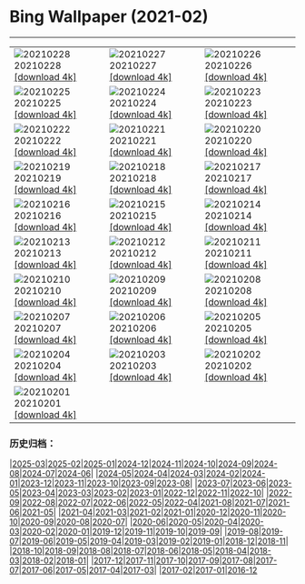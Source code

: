 # Bing Wallpaper (2021-02)
**************

<table><tr><td><img src="https://www.bing.com/th?id=OHR.BlueTitDaffs_ZH-CN3333224685_1920x1080.jpg" alt="20210228"> 20210228 <a href="https://www.bing.com/th?id=OHR.BlueTitDaffs_ZH-CN3333224685_UHD.jpg">[download 4k]</a></td><td><img src="https://www.bing.com/th?id=OHR.TurfHouse_ZH-CN3250210711_1920x1080.jpg" alt="20210227"> 20210227 <a href="https://www.bing.com/th?id=OHR.TurfHouse_ZH-CN3250210711_UHD.jpg">[download 4k]</a></td><td><img src="https://www.bing.com/th?id=OHR.SchneebergOchsenkopf_ZH-CN3115679592_1920x1080.jpg" alt="20210226"> 20210226 <a href="https://www.bing.com/th?id=OHR.SchneebergOchsenkopf_ZH-CN3115679592_UHD.jpg">[download 4k]</a></td></tr><tr><td><img src="https://www.bing.com/th?id=OHR.JinliStreet_ZH-CN3020276206_1920x1080.jpg" alt="20210225"> 20210225 <a href="https://www.bing.com/th?id=OHR.JinliStreet_ZH-CN3020276206_UHD.jpg">[download 4k]</a></td><td><img src="https://www.bing.com/th?id=OHR.Trevi_ZH-CN9831666780_1920x1080.jpg" alt="20210224"> 20210224 <a href="https://www.bing.com/th?id=OHR.Trevi_ZH-CN9831666780_UHD.jpg">[download 4k]</a></td><td><img src="https://www.bing.com/th?id=OHR.LeMorneBrabant_ZH-CN9699020288_1920x1080.jpg" alt="20210223"> 20210223 <a href="https://www.bing.com/th?id=OHR.LeMorneBrabant_ZH-CN9699020288_UHD.jpg">[download 4k]</a></td></tr><tr><td><img src="https://www.bing.com/th?id=OHR.DalmatianPelicans_ZH-CN9611080858_1920x1080.jpg" alt="20210222"> 20210222 <a href="https://www.bing.com/th?id=OHR.DalmatianPelicans_ZH-CN9611080858_UHD.jpg">[download 4k]</a></td><td><img src="https://www.bing.com/th?id=OHR.TheCobb_ZH-CN9310074102_1920x1080.jpg" alt="20210221"> 20210221 <a href="https://www.bing.com/th?id=OHR.TheCobb_ZH-CN9310074102_UHD.jpg">[download 4k]</a></td><td><img src="https://www.bing.com/th?id=OHR.Porto_ZH-CN9117852684_1920x1080.jpg" alt="20210220"> 20210220 <a href="https://www.bing.com/th?id=OHR.Porto_ZH-CN9117852684_UHD.jpg">[download 4k]</a></td></tr><tr><td><img src="https://www.bing.com/th?id=OHR.AABday_ZH-CN8551609592_1920x1080.jpg" alt="20210219"> 20210219 <a href="https://www.bing.com/th?id=OHR.AABday_ZH-CN8551609592_UHD.jpg">[download 4k]</a></td><td><img src="https://www.bing.com/th?id=OHR.Parrotfish_ZH-CN8442237302_1920x1080.jpg" alt="20210218"> 20210218 <a href="https://www.bing.com/th?id=OHR.Parrotfish_ZH-CN8442237302_UHD.jpg">[download 4k]</a></td><td><img src="https://www.bing.com/th?id=OHR.VerzascaValley_ZH-CN8308636990_1920x1080.jpg" alt="20210217"> 20210217 <a href="https://www.bing.com/th?id=OHR.VerzascaValley_ZH-CN8308636990_UHD.jpg">[download 4k]</a></td></tr><tr><td><img src="https://www.bing.com/th?id=OHR.PeritoMorenoArgentina_ZH-CN8205335022_1920x1080.jpg" alt="20210216"> 20210216 <a href="https://www.bing.com/th?id=OHR.PeritoMorenoArgentina_ZH-CN8205335022_UHD.jpg">[download 4k]</a></td><td><img src="https://www.bing.com/th?id=OHR.PurpleFlowers_ZH-CN7975901617_1920x1080.jpg" alt="20210215"> 20210215 <a href="https://www.bing.com/th?id=OHR.PurpleFlowers_ZH-CN7975901617_UHD.jpg">[download 4k]</a></td><td><img src="https://www.bing.com/th?id=OHR.OnkaparingaRiver_ZH-CN7750372049_1920x1080.jpg" alt="20210214"> 20210214 <a href="https://www.bing.com/th?id=OHR.OnkaparingaRiver_ZH-CN7750372049_UHD.jpg">[download 4k]</a></td></tr><tr><td><img src="https://www.bing.com/th?id=OHR.OceanHeart_ZH-CN2697021215_1920x1080.jpg" alt="20210213"> 20210213 <a href="https://www.bing.com/th?id=OHR.OceanHeart_ZH-CN2697021215_UHD.jpg">[download 4k]</a></td><td><img src="https://www.bing.com/th?id=OHR.BluebirdsEastern_ZH-CN2598458880_1920x1080.jpg" alt="20210212"> 20210212 <a href="https://www.bing.com/th?id=OHR.BluebirdsEastern_ZH-CN2598458880_UHD.jpg">[download 4k]</a></td><td><img src="https://www.bing.com/th?id=OHR.Lunarnewyear2021_ZH-CN4293313296_1920x1080.jpg" alt="20210211"> 20210211 <a href="https://www.bing.com/th?id=OHR.Lunarnewyear2021_ZH-CN4293313296_UHD.jpg">[download 4k]</a></td></tr><tr><td><img src="https://www.bing.com/th?id=OHR.Lunarnewyeareve2021_ZH-CN4947947831_1920x1080.jpg" alt="20210210"> 20210210 <a href="https://www.bing.com/th?id=OHR.Lunarnewyeareve2021_ZH-CN4947947831_UHD.jpg">[download 4k]</a></td><td><img src="https://www.bing.com/th?id=OHR.PenitentSnow_ZH-CN5304842520_1920x1080.jpg" alt="20210209"> 20210209 <a href="https://www.bing.com/th?id=OHR.PenitentSnow_ZH-CN5304842520_UHD.jpg">[download 4k]</a></td><td><img src="https://www.bing.com/th?id=OHR.MoonDogs_ZH-CN5201314184_1920x1080.jpg" alt="20210208"> 20210208 <a href="https://www.bing.com/th?id=OHR.MoonDogs_ZH-CN5201314184_UHD.jpg">[download 4k]</a></td></tr><tr><td><img src="https://www.bing.com/th?id=OHR.IceWalking_ZH-CN5122217505_1920x1080.jpg" alt="20210207"> 20210207 <a href="https://www.bing.com/th?id=OHR.IceWalking_ZH-CN5122217505_UHD.jpg">[download 4k]</a></td><td><img src="https://www.bing.com/th?id=OHR.SuperbOwl_ZH-CN5028336455_1920x1080.jpg" alt="20210206"> 20210206 <a href="https://www.bing.com/th?id=OHR.SuperbOwl_ZH-CN5028336455_UHD.jpg">[download 4k]</a></td><td><img src="https://www.bing.com/th?id=OHR.MountSefton_ZH-CN4956097627_1920x1080.jpg" alt="20210205"> 20210205 <a href="https://www.bing.com/th?id=OHR.MountSefton_ZH-CN4956097627_UHD.jpg">[download 4k]</a></td></tr><tr><td><img src="https://www.bing.com/th?id=OHR.TheWave_ZH-CN4856809836_1920x1080.jpg" alt="20210204"> 20210204 <a href="https://www.bing.com/th?id=OHR.TheWave_ZH-CN4856809836_UHD.jpg">[download 4k]</a></td><td><img src="https://www.bing.com/th?id=OHR.VosgesBioReserve_ZH-CN4762694302_1920x1080.jpg" alt="20210203"> 20210203 <a href="https://www.bing.com/th?id=OHR.VosgesBioReserve_ZH-CN4762694302_UHD.jpg">[download 4k]</a></td><td><img src="https://www.bing.com/th?id=OHR.MountNemrut_ZH-CN4681788604_1920x1080.jpg" alt="20210202"> 20210202 <a href="https://www.bing.com/th?id=OHR.MountNemrut_ZH-CN4681788604_UHD.jpg">[download 4k]</a></td></tr><tr><td><img src="https://www.bing.com/th?id=OHR.RainbowMarmot_ZH-CN4605973404_1920x1080.jpg" alt="20210201"> 20210201 <a href="https://www.bing.com/th?id=OHR.RainbowMarmot_ZH-CN4605973404_UHD.jpg">[download 4k]</a></td><td></td><td></td></tr></table>

### 历史归档：

|[2025-03](/../2025-03/2025-03.md)|[2025-02](/../2025-02/2025-02.md)|[2025-01](/../2025-01/2025-01.md)|[2024-12](/../2024-12/2024-12.md)|[2024-11](/../2024-11/2024-11.md)|[2024-10](/../2024-10/2024-10.md)|[2024-09](/../2024-09/2024-09.md)|[2024-08](/../2024-08/2024-08.md)|[2024-07](/../2024-07/2024-07.md)|[2024-06](/../2024-06/2024-06.md)|
|[2024-05](/../2024-05/2024-05.md)|[2024-04](/../2024-04/2024-04.md)|[2024-03](/../2024-03/2024-03.md)|[2024-02](/../2024-02/2024-02.md)|[2024-01](/../2024-01/2024-01.md)|[2023-12](/../2023-12/2023-12.md)|[2023-11](/../2023-11/2023-11.md)|[2023-10](/../2023-10/2023-10.md)|[2023-09](/../2023-09/2023-09.md)|[2023-08](/../2023-08/2023-08.md)|
|[2023-07](/../2023-07/2023-07.md)|[2023-06](/../2023-06/2023-06.md)|[2023-05](/../2023-05/2023-05.md)|[2023-04](/../2023-04/2023-04.md)|[2023-03](/../2023-03/2023-03.md)|[2023-02](/../2023-02/2023-02.md)|[2023-01](/../2023-01/2023-01.md)|[2022-12](/../2022-12/2022-12.md)|[2022-11](/../2022-11/2022-11.md)|[2022-10](/../2022-10/2022-10.md)|
|[2022-09](/../2022-09/2022-09.md)|[2022-08](/../2022-08/2022-08.md)|[2022-07](/../2022-07/2022-07.md)|[2022-06](/../2022-06/2022-06.md)|[2022-05](/../2022-05/2022-05.md)|[2022-04](/../2022-04/2022-04.md)|[2021-08](/../2021-08/2021-08.md)|[2021-07](/../2021-07/2021-07.md)|[2021-06](/../2021-06/2021-06.md)|[2021-05](/../2021-05/2021-05.md)|
|[2021-04](/../2021-04/2021-04.md)|[2021-03](/../2021-03/2021-03.md)|[2021-02](/2021-02.md)|[2021-01](/../2021-01/2021-01.md)|[2020-12](/../2020-12/2020-12.md)|[2020-11](/../2020-11/2020-11.md)|[2020-10](/../2020-10/2020-10.md)|[2020-09](/../2020-09/2020-09.md)|[2020-08](/../2020-08/2020-08.md)|[2020-07](/../2020-07/2020-07.md)|
|[2020-06](/../2020-06/2020-06.md)|[2020-05](/../2020-05/2020-05.md)|[2020-04](/../2020-04/2020-04.md)|[2020-03](/../2020-03/2020-03.md)|[2020-02](/../2020-02/2020-02.md)|[2020-01](/../2020-01/2020-01.md)|[2019-12](/../2019-12/2019-12.md)|[2019-11](/../2019-11/2019-11.md)|[2019-10](/../2019-10/2019-10.md)|[2019-09](/../2019-09/2019-09.md)|
|[2019-08](/../2019-08/2019-08.md)|[2019-07](/../2019-07/2019-07.md)|[2019-06](/../2019-06/2019-06.md)|[2019-05](/../2019-05/2019-05.md)|[2019-04](/../2019-04/2019-04.md)|[2019-03](/../2019-03/2019-03.md)|[2019-02](/../2019-02/2019-02.md)|[2019-01](/../2019-01/2019-01.md)|[2018-12](/../2018-12/2018-12.md)|[2018-11](/../2018-11/2018-11.md)|
|[2018-10](/../2018-10/2018-10.md)|[2018-09](/../2018-09/2018-09.md)|[2018-08](/../2018-08/2018-08.md)|[2018-07](/../2018-07/2018-07.md)|[2018-06](/../2018-06/2018-06.md)|[2018-05](/../2018-05/2018-05.md)|[2018-04](/../2018-04/2018-04.md)|[2018-03](/../2018-03/2018-03.md)|[2018-02](/../2018-02/2018-02.md)|[2018-01](/../2018-01/2018-01.md)|
|[2017-12](/../2017-12/2017-12.md)|[2017-11](/../2017-11/2017-11.md)|[2017-10](/../2017-10/2017-10.md)|[2017-09](/../2017-09/2017-09.md)|[2017-08](/../2017-08/2017-08.md)|[2017-07](/../2017-07/2017-07.md)|[2017-06](/../2017-06/2017-06.md)|[2017-05](/../2017-05/2017-05.md)|[2017-04](/../2017-04/2017-04.md)|[2017-03](/../2017-03/2017-03.md)|
|[2017-02](/../2017-02/2017-02.md)|[2017-01](/../2017-01/2017-01.md)|[2016-12](/../2016-12/2016-12.md)
